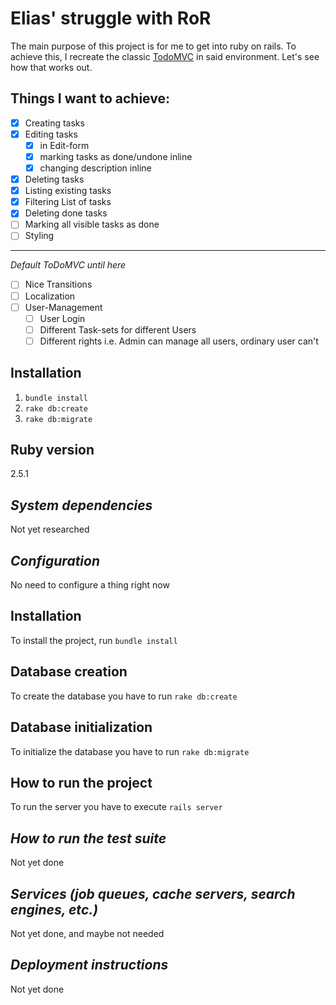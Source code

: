# Elias' struggle with RoR

The main purpose of this project is for me to get into ruby on rails. To achieve this, I recreate the classic [TodoMVC](http://todomvc.com) in said environment. Let's see how that works out.

## Things I want to achieve:
- [x] Creating  tasks
- [x] Editing tasks
  - [x] in Edit-form
  - [x] marking tasks as done/undone inline
  - [x] changing description inline
- [x] Deleting tasks
- [x] Listing existing tasks
- [x] Filtering List of tasks
- [x] Deleting done tasks
- [ ] Marking all visible tasks as done
- [ ] Styling

---
*Default ToDoMVC until here*

- [ ] Nice Transitions
- [ ] Localization
- [ ] User-Management
  - [ ] User Login
  - [ ] Different Task-sets for different Users
  - [ ] Different rights i.e. Admin can manage all users, ordinary user can't

## Installation
1. `bundle install`
2. `rake db:create`
3. `rake db:migrate`

## Ruby version
2.5.1

## *System dependencies*
Not yet researched

## *Configuration*
No need to configure a thing right now

## Installation
To install the project, run `bundle install`

## Database creation
To create the database you have to run `rake db:create`

## Database initialization
To initialize the database you have to run `rake db:migrate`

## How to run the project
To run the server you have to execute `rails server`

## *How to run the test suite*
Not yet done

## *Services (job queues, cache servers, search engines, etc.)*
Not yet done, and maybe not needed

## *Deployment instructions*
Not yet done
